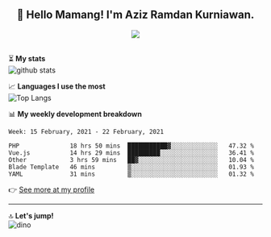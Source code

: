 <h2 align="center">👋 Hello Mamang! I'm Aziz Ramdan Kurniawan.</h2>  
<p align="center">
  <img src="https://komarev.com/ghpvc/?username=azizramdan"> <br><br>
</p>
    
⏳ **My stats**  
![github stats](https://github-readme-stats.vercel.app/api?username=azizramdan&show_icons=true&count_private=true&title_color=000&hide_border=true&hide_title=true)  

📈 **Languages I use the most**  
![Top Langs](https://github-readme-stats.vercel.app/api/top-langs/?username=azizramdan&layout=compact&langs_count=6&hide=tsql&hide_border=true&hide_title=true&exclude_repo=Futsal-Go,Futsal-Go-Admin,Sistem-Informasi-Sensus-Harian-Rawat-Inap)  

📊 **My weekly development breakdown**
<!--START_SECTION:waka-->
```text
Week: 15 February, 2021 - 22 February, 2021

PHP              18 hrs 50 mins  ███████████▓░░░░░░░░░░░░░   47.32 % 
Vue.js           14 hrs 29 mins  █████████░░░░░░░░░░░░░░░░   36.41 % 
Other            3 hrs 59 mins   ██▓░░░░░░░░░░░░░░░░░░░░░░   10.04 % 
Blade Template   46 mins         ▒░░░░░░░░░░░░░░░░░░░░░░░░   01.93 % 
YAML             31 mins         ▒░░░░░░░░░░░░░░░░░░░░░░░░   01.32 % 
```
<!--END_SECTION:waka-->
👉 [See more at my profile](https://wakatime.com/@azizramdan)
***
🔝 **Let's jump!**  
![dino](https://raw.githubusercontent.com/azizramdan/azizramdan/master/dino.gif)  
